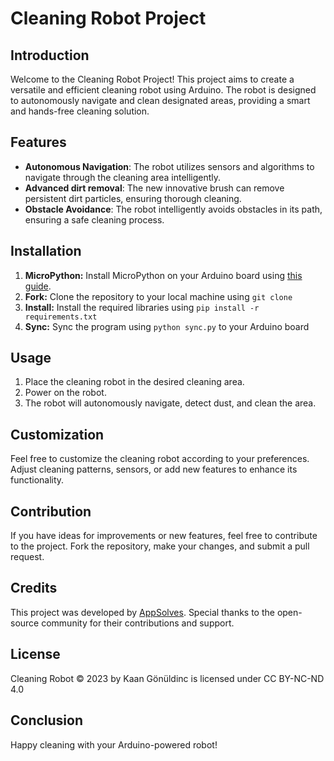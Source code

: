 # Cleaning Robot Project

## Introduction
Welcome to the Cleaning Robot Project! This project aims to create a versatile and efficient cleaning robot using Arduino. The robot is designed to autonomously navigate and clean designated areas, providing a smart and hands-free cleaning solution.

## Features
- **Autonomous Navigation**: The robot utilizes sensors and algorithms to navigate through the cleaning area intelligently.
- **Advanced dirt removal**: The new innovative brush can remove persistent dirt particles, ensuring thorough cleaning.
- **Obstacle Avoidance**: The robot intelligently avoids obstacles in its path, ensuring a safe cleaning process.

## Installation
1. **MicroPython:** Install MicroPython on your Arduino board using [this guide](https://docs.arduino.cc/tutorials/giga-r1-wifi/giga-micropython).
2. **Fork:** Clone the repository to your local machine using `git clone`
3. **Install:** Install the required libraries using `pip install -r requirements.txt`
4. **Sync:** Sync the program using `python sync.py` to your Arduino board

## Usage
1. Place the cleaning robot in the desired cleaning area.
2. Power on the robot.
3. The robot will autonomously navigate, detect dust, and clean the area.

## Customization
Feel free to customize the cleaning robot according to your preferences. Adjust cleaning patterns, sensors, or add new features to enhance its functionality.

## Contribution
If you have ideas for improvements or new features, feel free to contribute to the project. Fork the repository, make your changes, and submit a pull request.

## Credits
This project was developed by [AppSolves](https://appsolves.dev). Special thanks to the open-source community for their contributions and support.

## License
Cleaning Robot © 2023 by Kaan Gönüldinc is licensed under CC BY-NC-ND 4.0 

## Conclusion

Happy cleaning with your Arduino-powered robot!